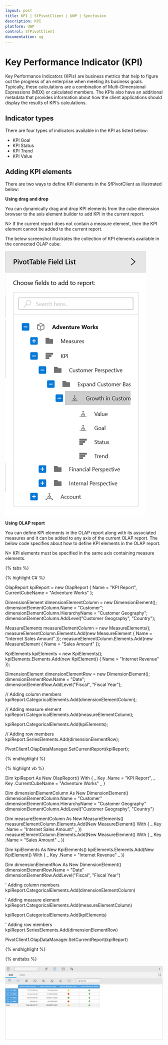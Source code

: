 ```yaml
---
layout: post
title: KPI | SfPivotClient | UWP | Syncfusion
description: KPI
platform: UWP
control: SfPivotClient
documentation: ug
---
```


# Key Performance Indicator (KPI)

Key Performance Indicators (KPIs) are business metrics that help to figure out the progress of an enterprise when meeting its business goals. Typically, these calculations are a combination of Multi-Dimensional Expressions (MDX) or calculated members. The KPIs also have an additional metadata that provides information about how the client applications should display the results of KPI’s calculations.

## Indicator types

There are four types of indicators available in the KPI as listed below:

* KPI Goal
* KPI Status
* KPI Trend
* KPI Value

## Adding KPI elements

There are two ways to define KPI elements in the SfPivotClient as illustrated below:

**Using drag and drop**

You can dynamically drag and drop KPI elements from the cube dimension browser to the axis element builder to add KPI in the current report.

N> If the current report does not contain a measure element, then the KPI element cannot be added to the current report.

The below screenshot illustrates the collection of KPI elements available in the connected OLAP cube:

![](KPI_images/kpi_Drag_Drop.png)

**Using OLAP report**

You can define KPI elements in the OLAP report along with its associated measures and it can be added to any axis of the current OLAP report. The below code specifies about how to define KPI elements in the OLAP report.

N> KPI elements must be specified in the same axis containing measure elements.

{% tabs %}

{% highlight C# %}

OlapReport kpiReport = new OlapReport
{
    Name = "KPI Report",
    CurrentCubeName = "Adventure Works"
};

DimensionElement dimensionElementColumn = new DimensionElement();
dimensionElementColumn.Name = "Customer";
dimensionElementColumn.HierarchyName = "Customer Geography";
dimensionElementColumn.AddLevel("Customer Geography", "Country");

MeasureElements measureElementColumn = new MeasureElements();
measureElementColumn.Elements.Add(new MeasureElement { Name = "Internet Sales Amount" });
measureElementColumn.Elements.Add(new MeasureElement { Name = "Sales Amount" });

KpiElements kpiElements = new KpiElements();
kpiElements.Elements.Add(new KpiElement() { Name = "Internet Revenue" });

DimensionElement dimensionElementRow = new DimensionElement();
dimensionElementRow.Name = "Date";
dimensionElementRow.AddLevel("Fiscal", "Fiscal Year");

// Adding column members
kpiReport.CategoricalElements.Add(dimensionElementColumn);

// Adding measure element
kpiReport.CategoricalElements.Add(measureElementColumn);

kpiReport.CategoricalElements.Add(kpiElements);

// Adding row members
kpiReport.SeriesElements.Add(dimensionElementRow);

PivotClient1.OlapDataManager.SetCurrentReport(kpiReport);

{% endhighlight %}

{% highlight vb %}

Dim kpiReport As New OlapReport() With { _
    Key .Name = "KPI Report", _
    Key .CurrentCubeName = "Adventure Works" _
}

Dim dimensionElementColumn As New DimensionElement()
dimensionElementColumn.Name = "Customer"
dimensionElementColumn.HierarchyName = "Customer Geography"
dimensionElementColumn.AddLevel("Customer Geography", "Country")

Dim measureElementColumn As New MeasureElements()
measureElementColumn.Elements.Add(New MeasureElement() With { _
    Key .Name = "Internet Sales Amount" _
})
measureElementColumn.Elements.Add(New MeasureElement() With { _
    Key .Name = "Sales Amount" _
})

Dim kpiElements As New KpiElements()
kpiElements.Elements.Add(New KpiElement() With { _
    Key .Name = "Internet Revenue" _
})

Dim dimensionElementRow As New DimensionElement()
dimensionElementRow.Name = "Date"
dimensionElementRow.AddLevel("Fiscal", "Fiscal Year")

' Adding column members
kpiReport.CategoricalElements.Add(dimensionElementColumn)

' Adding measure element
kpiReport.CategoricalElements.Add(measureElementColumn)

kpiReport.CategoricalElements.Add(kpiElements)

' Adding row members
kpiReport.SeriesElements.Add(dimensionElementRow)

PivotClient1.OlapDataManager.SetCurrentReport(kpiReport)

{% endhighlight %}

{% endtabs %}

![](KPI_images/kpiElementsLoaded.png)